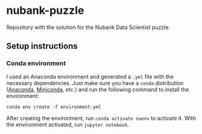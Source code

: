 # nubank-puzzle
Repository with the solution for the Nubank Data Scientist puzzle.
## Setup instructions
### Conda environment
I used an Anaconda environment and generated a `.yml` file with the necessary dependencies. Just make sure you have a `conda` distribution ([Anaconda](https://www.anaconda.com/distribution/#download-section), [Miniconda](https://docs.conda.io/en/latest/miniconda.html), etc.) and run the following command to install the environment:

  ```
  conda env create -f environment.yml
  ```
    
After creating the environment, run `conda activate nuenv` to activate it. With the environment activated, run `jupyter notebook`.
